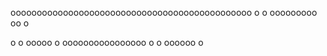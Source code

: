 oooooooooooooooooooooooooooooooooooooooooooooo
o
o
ooooooooo
oo
o

o
o
ooooo
o
oooooooooooooooo
o
o
oooooo
o